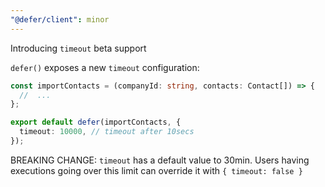 ```yaml
---
"@defer/client": minor
---
```


Introducing `timeout` beta support

`defer()` exposes a new `timeout` configuration:

```ts
const importContacts = (companyId: string, contacts: Contact[]) => {
  //  ...
};

export default defer(importContacts, {
  timeout: 10000, // timeout after 10secs
});
```

BREAKING CHANGE: `timeout` has a default value to 30min. Users having executions going over this limit can override it with `{ timeout: false }`
